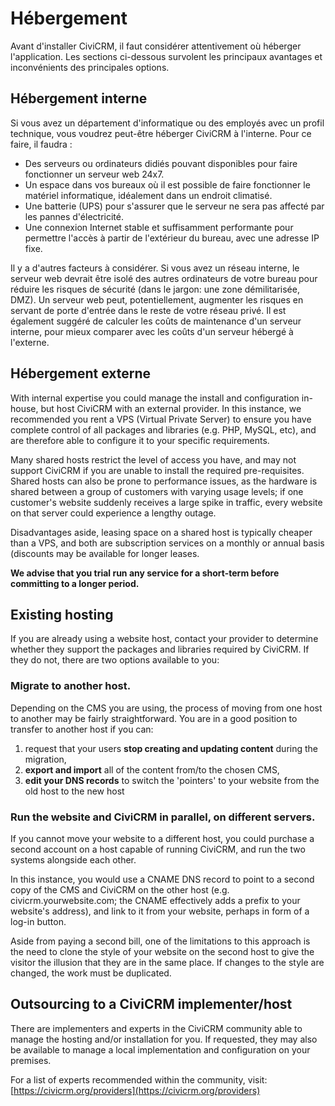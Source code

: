 Hébergement
===========

Avant d'installer CiviCRM, il faut considérer attentivement où héberger l'application. Les sections ci-dessous survolent les principaux avantages et inconvénients des principales options.

Hébergement interne
-------------------

Si vous avez un département d'informatique ou des employés avec un profil technique, vous voudrez peut-être héberger CiviCRM à l'interne. Pour ce faire, il faudra :

- Des serveurs ou ordinateurs didiés pouvant disponibles pour faire fonctionner un serveur web 24x7.
- Un espace dans vos bureaux où il est possible de faire fonctionner le matériel informatique, idéalement dans un endroit climatisé.
- Une batterie (UPS) pour s'assurer que le serveur ne sera pas affecté par les pannes d'électricité.
- Une connexion Internet stable et suffisamment performante pour permettre l'accès à partir de l'extérieur du bureau, avec une adresse IP fixe.

Il y a d'autres facteurs à considérer. Si vous avez un réseau interne, le serveur web devrait être isolé des autres ordinateurs de votre bureau pour réduire les risques de sécurité (dans le jargon: une zone démilitarisée, DMZ). Un serveur web peut, potentiellement, augmenter les risques en servant de porte d'entrée dans le reste de votre réseau privé. Il est également suggéré de calculer les coûts de maintenance d'un serveur interne, pour mieux comparer avec les coûts d'un serveur hébergé à l'externe.

Hébergement externe
-----------------

With internal expertise you could manage the install and configuration
in-house, but host CiviCRM with an external provider. In this instance,
we recommended you rent a VPS (Virtual Private Server) to ensure you
have complete control of all packages and libraries (e.g. PHP, MySQL,
etc), and are therefore able to configure it to your specific
requirements.

Many shared hosts restrict the level of access you have, and may not
support CiviCRM if you are unable to install the required
pre-requisites. Shared hosts can also be prone to performance issues, as
the hardware is shared between a group of customers with varying usage
levels; if one customer's website suddenly receives a large spike in
traffic, every website on that server could experience a lengthy outage.

Disadvantages aside, leasing space on a shared host is typically cheaper
than a VPS, and both are subscription services on a monthly or annual
basis (discounts may be available for longer leases.

**We advise that you trial run any service for a short-term before
committing to a longer period.**

Existing hosting
----------------

If you are already using a website host, contact your provider to
determine whether they support the packages and libraries required by
CiviCRM. If they do not, there are two options available to you:

### **Migrate to another host**.

Depending on the CMS you are using, the process of moving from one host
to another may be fairly straightforward. You are in a good position to
transfer to another host if you can:  

1.  request that your users **stop creating and updating content**
    during the migration,
2.  **export and import** all of the content from/to the chosen CMS,
3.  **edit your DNS records** to switch the 'pointers' to your
    website from the old host to the new host

### **Run the website and CiviCRM in parallel, on different servers**.

If you cannot move your website to a different host, you could purchase
a second account on a host capable of running CiviCRM, and run the two
systems alongside each other.

In this instance, you would use a CNAME DNS record to point to a second
copy of the CMS and CiviCRM on the other host (e.g.
civicrm.yourwebsite.com; the CNAME effectively adds a prefix to your
website's address), and link to it from your website, perhaps in form of
a log-in button.

Aside from paying a second bill, one of the limitations to this approach
is the need to clone the style of your website on the second host to
give the visitor the illusion that they are in the same place. If
changes to the style are changed, the work must be duplicated.

Outsourcing to a CiviCRM implementer/host
-----------------------------------------

There are implementers and experts in the CiviCRM community able to
manage the hosting and/or installation for you. If requested, they may
also be available to manage a local implementation and configuration on
your premises.

For a list of experts recommended within the community, visit:
[https://civicrm.org/providers](https://civicrm.org/providers)


